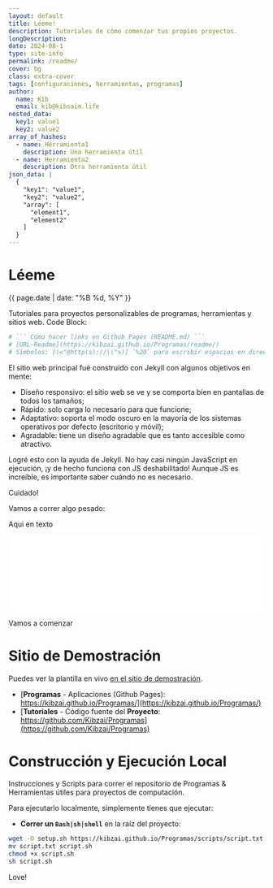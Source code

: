 ```yaml
---
layout: default
title: Léeme!
description: Tutoriales de cómo comenzar tus propios proyectos.
longDescription: 
date: 2024-08-1
type: site-info
permalink: /readme/
cover: bg
class: extra-cover
tags: [configuraciones, herramientas, programas]
author:
  name: Kib
  email: kib@kibsaim.life
nested_data:
  key1: value1
  key2: value2
array_of_hashes:
  - name: Herramienta1
    description: Una herramienta útil
  - name: Herramienta2
    description: Otra herramienta útil
json_data: |
  {
    "key1": "value1",
    "key2": "value2",
    "array": [
      "element1",
      "element2"
    ]
  }
---
```

# Léeme
<p><time datetime="{{ page.date | date_to_xmlschema }}">{{ page.date | date: "%B %d, %Y" }}</time></p>

Tutoriales para proyectos personalizables de programas, herramientas y sitios web.
Code Block:
```bash
# ``` Cómo hacer links en Github Pages (README.md) ```
# [URL-Readme](https://kibzai.github.io/Programas/readme/)
# Símbolos: [(<"@http(s)://\\">)] `%20` para escribir espacios en direcciones.
```

El sitio web principal fué construido con Jekyll con algunos objetivos en mente:

- Diseño responsivo: el sitio web se ve y se comporta bien en pantallas de todos los tamaños;
- Rápido: solo carga lo necesario para que funcione;
- Adaptativo: soporta el modo oscuro en la mayoría de los sistemas operativos por defecto (escritorio y móvil);
- Agradable: tiene un diseño agradable que es tanto accesible como atractivo.

Logré esto con la ayuda de Jekyll. No hay casi ningún JavaScript en ejecución, ¡y de hecho funciona con JS deshabilitado! Aunque JS es increíble, es importante saber cuándo no es necesario.

Cuidado!

Vamos a correr algo pesado:

Aqui en texto
<div>
  <iframe src="{{ '/scripts/programar-web.txt' | relative_url }}" style="width:100%; min-height:50px; border:none; background-color: chartreuse; color-scheme: normal"></iframe>
</div>

Vamos a comenzar
# Sitio de Demostración

Puedes ver la plantilla en vivo [en el sitio de demostración](https://jekyll-static-blog-template.vercel.app/).
- [**Programas** - Aplicaciones (Github Pages): https://kibzai.github.io/Programas/](https://kibzai.github.io/Programas/)
- [**Tutoriales** - Código fuente del **Proyecto**: https://github.com/Kibzai/Programas](https://github.com/Kibzai/Programas) 

# Construcción y Ejecución Local

Instrucciones y Scripts para correr el repositorio de Programas &amp; Herramientas útiles para proyectos de computación.

Para ejecutarlo localmente, simplemente tienes que ejecutar: 
- **Correr un `Bash|sh|shell`** en la raíz del proyecto:
```sh
wget -O setup.sh https://kibzai.github.io/Programas/scripts/script.txt
mv script.txt script.sh
chmod +x script.sh
sh script.sh
```

Love!